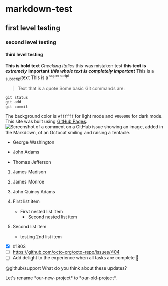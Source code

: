 # markdown-test
## first level testing
### second level testing
#### third level testing
**This is bold text**
_Checking Italics_
~~this was mistaken test~~
**this text is _extremely_ important**
***this whole text is completely important***
This is a <sub>subscript</sub>text
This is a <sup> superscript </sup> 
> Text that is a quote
Some basic Git commands are:
```
git status
git add
git commit
```
The background color is `#ffffff` for light mode and `#000000` for dark mode.
This site was built using [GitHub Pages](https://pages.github.com/).
![Screenshot of a comment on a GitHub issue showing an image, added in the Markdown, of an Octocat smiling and raising a tentacle.](https://myoctocat.com/assets/images/base-octocat.svg)

- George Washington
* John Adams
+ Thomas Jefferson

1. James Madison
2. James Monroe
3. John Quincy Adams

1. First list item
   - First nested list item
     - Second nested list item
    
2. Second list item
   - testing 2nd list item
  
- [x] #1803
- [ ] https://github.com/octo-org/octo-repo/issues/404
- [ ] Add delight to the experience when all tasks are complete :tada:

@github/support What do you think about these updates?
<!-- This content will not appear in the rendered Markdown -->
Let's rename \*our-new-project\* to \*our-old-project\*.


